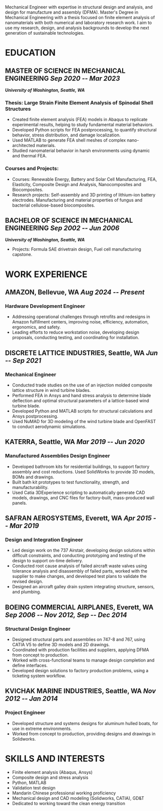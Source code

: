 Mechanical Engineer with expertise in structural design and analysis, and design for manufacture and assembly (DFMA).
Master's Degree in Mechanical Engineering with a thesis focused on finite element analysis of nanomaterials with both numerical and laboratory research work.
I aim to use my research, design, and analysis backgrounds to develop the next generation of sustainable technologies.
<!-- Experienced in R&D through university lab research.-->
<!-- Proficient in Mandarin Chinese, ready to directly engage with overseas partners.-->

# EDUCATION

## MASTER OF SCIENCE IN MECHANICAL ENGINEERING&#9;*Sep 2020 -- Mar 2023*

***University of Washington, Seattle, WA***

### Thesis: Large Strain Finite Element Analysis of Spinodal Shell Structures

- Created finite element analysis (FEA) models in Abaqus to replicate experimental results, helping to study fundamental material behaviors.
- Developed Python scripts for FEA postprocessing, to quantify structural behavior, stress distribution, and damage localization.
- Used MATLAB to generate FEA shell meshes of complex nano-architected materials.
- Studied nanomaterial behavior in harsh environments using dynamic and thermal FEA.

### Courses and Projects:

- Courses: Renewable Energy, Battery and Solar Cell Manufacturing, FEA, Elasticity, Composite Design and Analysis, Nanocomposites and Biocomposites.
- Research projects: Self-assembly and 3D printing of lithium-ion battery electrodes. Manufacturing and material properties of fungus and bacterial cellulose-based biocomposites.

## BACHELOR OF SCIENCE IN MECHANICAL ENGINEERING&#9;*Sep 2002 -- Jun 2006*

***University of Washington, Seattle, WA***

- Projects: Formula SAE drivetrain design, Fuel cell manufacturing capstone.

# WORK EXPERIENCE

## AMAZON, Bellevue, WA&#9;*Aug 2024 -- Present*

### Hardware Development Engineer

- Addressing operational challenges through retrofits and redesigns in Amazon fulfillment centers, improving noise, efficiency, automation, ergonomics, and safety.
- Leading efforts to reduce workstation noise, developing design proposals, conducting testing, and coordinating for installation.

## DISCRETE LATTICE INDUSTRIES, Seattle, WA&#9;*Jun -- Sep 2021*

### Mechanical Engineer

- Conducted trade studies on the use of an injection molded composite lattice structure in wind turbine blades.
- Performed FEA in Ansys and hand stress analysis to determine blade deflection and optimal structural parameters of a lattice-based wind turbine blade.
- Developed Python and MATLAB scripts for structural calculations and Ansys postprocessing.
- Used NuMAD for 3D modeling of the wind turbine blade and OpenFAST to conduct aerodynamic simulations.

## KATERRA, Seattle, WA&#9;*Mar 2019 -- Jun 2020*

### Manufactured Assemblies Design Engineer

- Developed bathroom kits for residential buildings, to support factory assembly and cost reductions. Used SolidWorks to provide 3D models, BOMs and drawings.
- Built bath kit prototypes to test functionality, strength, and manufacturability.
- Used Catia 3DExperience scripting to automatically generate CAD models, drawings, and CNC files for factory-built, mass-produced wall panels.

## SAFRAN AEROSYSTEMS, Everett, WA&#9;*Apr 2015 -- Mar 2019*

### Design and Integration Engineer

- Led design work on the 737 Airstair, developing design solutions within difficult constraints, and conducting prototyping and testing of the design to support on-time delivery.
- Conducted root cause analysis of failed aircraft waste valves using tolerance analysis and disassembly of failed parts, worked with the supplier to make changes, and developed test plans to validate the revised design.
- Designed an aircraft galley drain system integrating structure, sensors, and plumbing.

## BOEING COMMERCIAL AIRPLANES, Everett, WA&#9;*Sep 2006 -- Nov 2012, Sep -- Dec 2014*

### Structural Design Engineer

- Designed structural parts and assemblies on 747-8 and 767, using CATIA V5 to define 3D models and 2D drawings.
- Coordinated with production facilities and suppliers, applying DFMA from concept to production.
- Worked with cross-functional teams to manage design completion and define interfaces.
- Developed design solutions to factory production problems, using a ticketing system workflow.

## KVICHAK MARINE INDUSTRIES, Seattle, WA&#9;*Nov 2012 -- Jan 2014*

### Project Engineer

- Developed structure and systems designs for aluminum hulled boats, for use in extreme environments.
- Worked from concept to production, providing designs and drawings in Solidworks.

# SKILLS AND INTERESTS

- Finite element analysis (Abaqus, Ansys)
- Composite design and stress analysis
- Python, MATLAB
- Validation test design
- Mandarin Chinese professional working proficiency
- Mechanical design and CAD modeling (Solidworks, CATIA), GD&T
- Dedicated to working toward the clean energy transition
